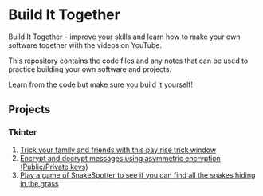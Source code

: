 # Build It Together
Build It Together - improve your skills and learn how to make your own software together with the videos on YouTube.

This repository contains the code files and any notes that can be used to practice building your own software and projects.

Learn from the code but make sure you build it yourself!

## Projects

### Tkinter
1. [Trick your family and friends with this pay rise trick window](tkinter/PayRise/README.md)
2. [Encrypt and decrypt messages using asymmetric encryption (Public/Private keys)](tkinter/EncryptMessages/README.md)
3. [Play a game of SnakeSpotter to see if you can find all the snakes hiding in the grass](tkinter/EncryptMessages/README.../SnakeSpot/README.md)
